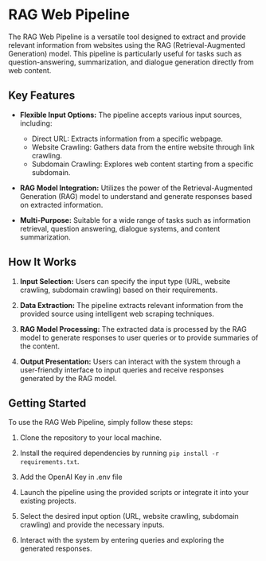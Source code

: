 # RAG Web Pipeline

The RAG Web Pipeline is a versatile tool designed to extract and provide relevant information from websites using the RAG (Retrieval-Augmented Generation) model. This pipeline is particularly useful for tasks such as question-answering, summarization, and dialogue generation directly from web content.

## Key Features

- **Flexible Input Options:** The pipeline accepts various input sources, including:
  - Direct URL: Extracts information from a specific webpage.
  - Website Crawling: Gathers data from the entire website through link crawling.
  - Subdomain Crawling: Explores web content starting from a specific subdomain.

- **RAG Model Integration:** Utilizes the power of the Retrieval-Augmented Generation (RAG) model to understand and generate responses based on extracted information.

- **Multi-Purpose:** Suitable for a wide range of tasks such as information retrieval, question answering, dialogue systems, and content summarization.

## How It Works

1. **Input Selection:** Users can specify the input type (URL, website crawling, subdomain crawling) based on their requirements.
  
2. **Data Extraction:** The pipeline extracts relevant information from the provided source using intelligent web scraping techniques.

3. **RAG Model Processing:** The extracted data is processed by the RAG model to generate responses to user queries or to provide summaries of the content.

4. **Output Presentation:** Users can interact with the system through a user-friendly interface to input queries and receive responses generated by the RAG model.

## Getting Started

To use the RAG Web Pipeline, simply follow these steps:

1. Clone the repository to your local machine.

2. Install the required dependencies by running `pip install -r requirements.txt`.
   
3. Add the OpenAI Key in .env file

4. Launch the pipeline using the provided scripts or integrate it into your existing projects.

5. Select the desired input option (URL, website crawling, subdomain crawling) and provide the necessary inputs.

6. Interact with the system by entering queries and exploring the generated responses.
